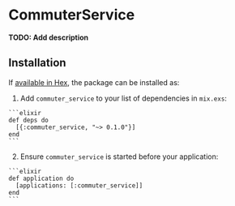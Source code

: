 # CommuterService

**TODO: Add description**

## Installation

If [available in Hex](https://hex.pm/docs/publish), the package can be installed as:

  1. Add `commuter_service` to your list of dependencies in `mix.exs`:

    ```elixir
    def deps do
      [{:commuter_service, "~> 0.1.0"}]
    end
    ```

  2. Ensure `commuter_service` is started before your application:

    ```elixir
    def application do
      [applications: [:commuter_service]]
    end
    ```

